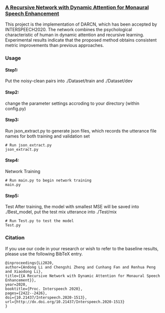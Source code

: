 ### [A Recursive Network with Dynamic Attention for Monaural Speech Enhancement](https://arxiv.org/abs/2003.12973)

This project is the implementation of DARCN, which has been accepted by INTERSPEECH2020.
The network combines the psychological characteristic of human in dynamic
attention and recursive learning. Experimental results indicate that the proposed
method obtains consistent metric improvements than previous approaches.

### Usage
#### Step1: 
Put the noisy-clean pairs into ./Dataset/train and ./Dataset/dev

#### Step2: 
change the parameter settings accroding to your directory (within config.py)

#### Step3: 
Run json_extract.py to generate json files, which records the utterance file names for both training and validation set
```shell
# Run json_extract.py
json_extract.py
```
#### Step4:
Network Training
```shell
# Run main.py to begin network training 
main.py
```

#### Step5: 
Test
After training, the model with smallest MSE will be saved into ./Best_model, put the test mix utterance into ./Test/mix
```shell
# Run Test.py to test the model
Test.py
```

### Citation
If you use our code in your research or wish to refer to the baseline results, please use the following BibTeX entry.

    @inproceedings{Li2020,
    author={Andong Li and Chengshi Zheng and Cunhang Fan and Renhua Peng and Xiaodong Li},
    title={{A Recursive Network with Dynamic Attention for Monaural Speech Enhancement}},
    year=2020,
    booktitle={Proc. Interspeech 2020},
    pages={2422--2426},
    doi={10.21437/Interspeech.2020-1513},
    url={http://dx.doi.org/10.21437/Interspeech.2020-1513}
    }

